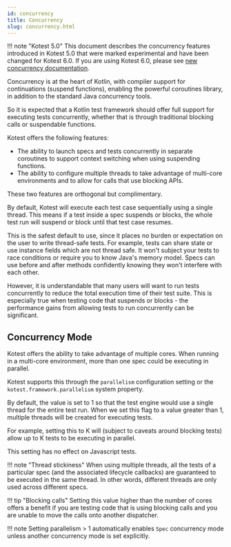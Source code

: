 ```yaml
---
id: concurrency
title: Concurrency
slug: concurrency.html
---
```


!!! note "Kotest 5.0"
  This document describes the concurrency features introduced in Kotest 5.0 that were marked experimental and have been changed for Kotest 6.0.
  If you are using Kotest 6.0, please see [new concurrency documentation](https://kotest.io/docs/framework/concurrency6.0.html).


Concurrency is at the heart of Kotlin, with compiler support for continuations (suspend functions), enabling
the powerful coroutines library, in addition to the standard Java concurrency tools.

So it is expected that a Kotlin test framework should offer full support for executing tests concurrently, whether that is through
traditional blocking calls or suspendable functions.

Kotest offers the following features:

* The ability to launch specs and tests concurrently in separate coroutines to support context switching when using suspending functions.
* The ability to configure multiple threads to take advantage of multi-core environments and to allow for calls that use blocking APIs.

These two features are orthogonal but complimentary.


By default, Kotest will execute each test case sequentially using a single thread.
This means if a test inside a spec suspends or blocks, the whole test run will suspend or block until that test case resumes.

This is the safest default to use, since it places no burden or expectation on the user to write thread-safe tests. For example,
tests can share state or use instance fields which are not thread safe. It won't subject your tests to race conditions or require you to know Java's memory model. Specs can use before and after methods confidently knowing they won't interfere with each other.

However, it is understandable that many users will want to run tests concurrently to reduce the total execution time of their test suite.
This is especially true when testing code that suspends or blocks - the performance gains from allowing tests to run concurrently can be significant.



## Concurrency Mode

Kotest offers the ability to take advantage of multiple cores.
When running in a multi-core environment, more than one spec could be executing in parallel.

Kotest supports this through the `parallelism` configuration setting or the `kotest.framework.parallelism` system property.

By default, the value is set to 1 so that the test engine would use a single thread for the entire test run.
When we set this flag to a value greater than 1, multiple threads will be created for executing tests.

For example, setting this to K will (subject to caveats around blocking tests) allow up to K tests to be executing in parallel.

This setting has no effect on Javascript tests.

!!! note "Thread stickiness"
    When using multiple threads, all the tests of a particular spec (and the associated lifecycle callbacks) are guaranteed to be executed in the same thread.
    In other words, different threads are only used across different specs.

!!! tip "Blocking calls"
    Setting this value higher than the number of cores offers a benefit if you are testing code that is using
    blocking calls and you are unable to move the calls onto another dispatcher.

!!! note
    Setting parallelism > 1 automatically enables `Spec` concurrency mode unless another concurrency mode is set explicitly.



